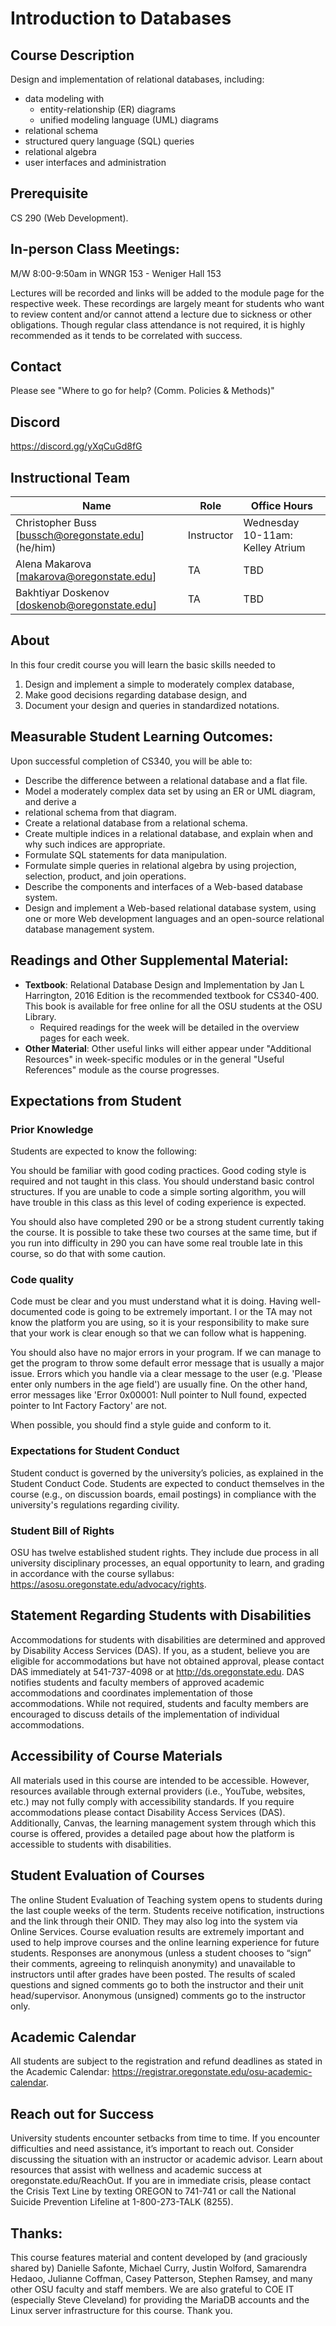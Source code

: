 # Introduction to Databases
## Course Description
Design and implementation of relational databases, including:
- data modeling with
  - entity-relationship (ER) diagrams
  - unified modeling language (UML) diagrams
- relational schema
- structured query language (SQL) queries
- relational algebra
- user interfaces and administration

## Prerequisite
CS 290 (Web Development).

## In-person Class Meetings:
M/W 8:00-9:50am in WNGR 153 - Weniger Hall 153

Lectures will be recorded and links will be added to the module page for the respective week. These recordings are largely meant for students who want to review content and/or cannot attend a lecture due to sickness or other obligations. Though regular class attendance is not required, it is highly recommended as it tends to be correlated with success.

## Contact
Please see "Where to go for help? (Comm. Policies & Methods)"

## Discord
https://discord.gg/yXqCuGd8fG

## Instructional Team
Name | Role | Office Hours
---|---|---
Christopher Buss [bussch@oregonstate.edu] (he/him) | Instructor | Wednesday 10-11am: Kelley Atrium
Alena Makarova [makarova@oregonstate.edu] | TA | TBD
Bakhtiyar Doskenov [doskenob@oregonstate.edu] | TA | TBD

## About
In this four credit course you will learn the basic skills needed to
1. Design and implement a simple to moderately complex database,
2. Make good decisions regarding database design, and
3. Document your design and queries in standardized notations.

## Measurable Student Learning Outcomes:
Upon successful completion of CS340, you will be able to:
- Describe the difference between a relational database and a flat file.
- Model a moderately complex data set by using an ER or UML diagram, and derive a
- relational schema from that diagram.
- Create a relational database from a relational schema.
- Create multiple indices in a relational database, and explain when and why such indices are appropriate.
- Formulate SQL statements for data manipulation.
- Formulate simple queries in relational algebra by using projection, selection, product, and join operations.
- Describe the components and interfaces of a Web-based database system.
- Design and implement a Web-based relational database system, using one or more Web development languages and an open-source relational database management system.

## Readings and Other Supplemental Material:
- **Textbook**: Relational Database Design and Implementation by Jan L Harrington, 2016 Edition is the recommended textbook for CS340-400. This book is available for free online for all the OSU students at the OSU Library.
  - Required readings for the week will be detailed in the overview pages for each week.
- **Other Material**: Other useful links will either appear under "Additional Resources" in week-specific modules or in the general "Useful References" module as the course progresses.

## Expectations from Student
### Prior Knowledge
Students are expected to know the following:

You should be familiar with good coding practices. Good coding style is required and not taught in this class. You should understand basic control structures. If you are unable to code a simple sorting algorithm, you will have trouble in this class as this level of coding experience is expected.

You should also have completed 290 or be a strong student currently taking the course. It is possible to take these two courses at the same time, but if you run into difficulty in 290 you can have some real trouble late in this course, so do that with some caution.

### Code quality
Code must be clear and you must understand what it is doing. Having well-documented code is going to be extremely important. I or the TA may not know the platform you are using, so it is your responsibility to make sure that your work is clear enough so that we can follow what is happening.

You should also have no major errors in your program. If we can manage to get the program to throw some default error message that is usually a major issue. Errors which you handle via a clear message to the user (e.g. 'Please enter only numbers in the age field') are usually fine. On the other hand, error messages like 'Error 0x00001: Null pointer to Null found, expected pointer to Int Factory Factory' are not.

When possible, you should find a style guide and conform to it.

### Expectations for Student Conduct
Student conduct is governed by the university’s policies, as explained in the Student Conduct Code. Students are expected to conduct themselves in the course (e.g., on discussion boards, email postings) in compliance with the university's regulations regarding civility.

### Student Bill of Rights
OSU has twelve established student rights. They include due process in all university disciplinary processes, an equal opportunity to learn, and grading in accordance with the course syllabus: https://asosu.oregonstate.edu/advocacy/rights.

## Statement Regarding Students with Disabilities
Accommodations for students with disabilities are determined and approved by Disability Access Services (DAS). If you, as a student, believe you are eligible for accommodations but have not obtained approval, please contact DAS immediately at 541-737-4098 or at http://ds.oregonstate.edu. DAS notifies students and faculty members of approved academic accommodations and coordinates implementation of those accommodations. While not required, students and faculty members are encouraged to discuss details of the implementation of individual accommodations.

## Accessibility of Course Materials
All materials used in this course are intended to be accessible. However, resources available through external providers (i.e., YouTube, websites, etc.) may not fully comply with accessibility standards. If you require accommodations please contact Disability Access Services (DAS).
Additionally, Canvas, the learning management system through which this course is offered, provides a detailed page about how the platform is accessible to students with disabilities.

## Student Evaluation of Courses
The online Student Evaluation of Teaching system opens to students during the last couple weeks of the term. Students receive notification, instructions and the link through their ONID. They may also log into the system via Online Services. Course evaluation results are extremely important and used to help improve courses and the online learning experience for future students. Responses are anonymous (unless a student chooses to “sign” their comments, agreeing to relinquish anonymity) and unavailable to instructors until after grades have been posted. The results of scaled questions and signed comments go to both the instructor and their unit head/supervisor.  Anonymous (unsigned) comments go to the instructor only.

## Academic Calendar
All students are subject to the registration and refund deadlines as stated in the Academic Calendar: https://registrar.oregonstate.edu/osu-academic-calendar.

## Reach out for Success
University students encounter setbacks from time to time. If you encounter difficulties and need assistance, it’s important to reach out. Consider discussing the situation with an instructor or academic advisor. Learn about resources that assist with wellness and academic success at oregonstate.edu/ReachOut. If you are in immediate crisis, please contact the Crisis Text Line by texting OREGON to 741-741 or call the National Suicide Prevention Lifeline at 1-800-273-TALK (8255).


## Thanks:
This course features material and content developed by (and graciously shared by) Danielle Safonte, Michael Curry, Justin Wolford, Samarendra Hedaoo, Julianne Coffman, Casey Patterson, Stephen Ramsey, and many other OSU faculty and staff members. We are also grateful to COE IT (especially Steve Cleveland) for providing the MariaDB accounts and the Linux server infrastructure for this course. Thank you.
